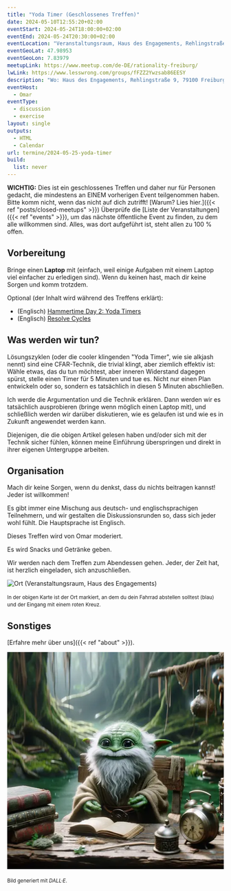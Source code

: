 ```yaml
---
title: "Yoda Timer (Geschlossenes Treffen)"
date: 2024-05-10T12:55:20+02:00
eventStart: 2024-05-24T18:00:00+02:00
eventEnd: 2024-05-24T20:30:00+02:00
eventLocation: "Veranstaltungsraum, Haus des Engagements, Rehlingstraße 9, 79100 Freiburg"
eventGeoLat: 47.98953
eventGeoLon: 7.83979
meetupLink: https://www.meetup.com/de-DE/rationality-freiburg/
lwLink: https://www.lesswrong.com/groups/fFZZ2Ywzsab86EESY
description: "Wo: Haus des Engagements, Rehlingstraße 9, 79100 Freiburg. Wann: Freitag, 24. Mai 2024 um 18:00 Uhr MESZ."
eventHost:
  - Omar
eventType:
  - discussion
  - exercise
layout: single
outputs:
  - HTML
  - Calendar
url: termine/2024-05-25-yoda-timer
build:
  list: never
---
```


**WICHTIG:** Dies ist ein geschlossenes Treffen und daher nur für Personen gedacht, die mindestens an EINEM vorherigen Event teilgenommen haben. Bitte komm nicht, wenn das nicht auf dich zutrifft! [Warum? Lies hier.]({{< ref "posts/closed-meetups" >}}) Überprüfe die [Liste der Veranstaltungen]({{< ref "events" >}}), um das nächste öffentliche Event zu finden, zu dem alle willkommen sind. Alles, was dort aufgeführt ist, steht allen zu 100 % offen.

## Vorbereitung

Bringe einen **Laptop** mit (einfach, weil einige Aufgaben mit einem Laptop viel einfacher zu erledigen sind). Wenn du keinen hast, mach dir keine Sorgen und komm trotzdem.

Optional (der Inhalt wird während des Treffens erklärt):

- (Englisch) [Hammertime Day 2: Yoda Timers](https://www.lesswrong.com/s/qRxTKm7DAftSuTGvj/p/vpvKEj7shuk8h5Eet)
- (Englisch) [Resolve Cycles](https://www.lesswrong.com/posts/jiJquD34sa9Lyo5wc/resolve-cycles)

## Was werden wir tun?

Lösungszyklen (oder die cooler klingenden "Yoda Timer", wie sie alkjash nennt) sind eine CFAR-Technik, die trivial klingt, aber ziemlich effektiv ist: Wähle etwas, das du tun möchtest, aber inneren Widerstand dagegen spürst, stelle einen Timer für 5 Minuten und tue es. Nicht nur einen Plan entwickeln oder so, sondern es tatsächlich in diesen 5 Minuten abschließen.

Ich werde die Argumentation und die Technik erklären. Dann werden wir es tatsächlich ausprobieren (bringe wenn möglich einen Laptop mit), und schließlich werden wir darüber diskutieren, wie es gelaufen ist und wie es in Zukunft angewendet werden kann.

Diejenigen, die die obigen Artikel gelesen haben und/oder sich mit der Technik sicher fühlen, können meine Einführung überspringen und direkt in ihrer eigenen Untergruppe arbeiten.

## Organisation

Mach dir keine Sorgen, wenn du denkst, dass du nichts beitragen kannst! Jeder ist willkommen!

Es gibt immer eine Mischung aus deutsch- und englischsprachigen Teilnehmern, und wir gestalten die Diskussionsrunden so, dass sich jeder wohl fühlt. Die Hauptsprache ist Englisch.

Dieses Treffen wird von Omar moderiert.

Es wird Snacks und Getränke geben.

Wir werden nach dem Treffen zum Abendessen gehen. Jeder, der Zeit hat, ist herzlich eingeladen, sich anzuschließen.

![Ort (Veranstaltungsraum, Haus des Engagements)](/images/hde-new-building.png)

<small>In der obigen Karte ist der Ort markiert, an dem du dein Fahrrad abstellen solltest (blau) und der Eingang mit einem roten Kreuz.</small>

## Sonstiges

[Erfahre mehr über uns]({{< ref "about" >}}).

![Meister Yoda beim Einsatz eines Yoda-Timers](cover.webp "Meister Yoda beim Einsatz eines Yoda-Timers")

<small>Bild generiert mit _DALL·E_.</small>
